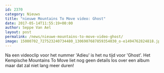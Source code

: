 ```yaml
---
id: 2370
category: Nieuws
title: "nieuwe Mountains To Move video: Ghost"
date: 2017-05-14T11:55:19+00:00
author: Seppe Van Ael
layout: post
permalink: /news/nieuwe-mountains-to-move-video-ghost/
image: 15000702_727523240734480_1306907687859354030_o-e1494762824818.jpg
---
```

Na een videoclip voor het nummer 'Adieu' is het nu tijd voor 'Ghost'. Het Kempische Mountains To Move liet nog geen details los over een album maar dat zal niet lang meer duren!

&nbsp;